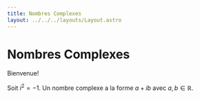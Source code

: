 ```yaml
---
title: Nombres Complexes
layout: ../../../layouts/Layout.astro
---
```


# Nombres Complexes

Bienvenue!

Soit $i^2 = -1$. Un nombre complexe a la forme $a + ib$ avec $a, b \in \mathbb R$.
